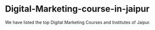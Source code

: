 # Digital-Marketing-course-in-jaipur
We have listed the top Digital Marketing Courses and Institutes of Jaipur.

